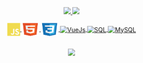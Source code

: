 <div align="center">
  <a href="https://github.com/dudubarbaro">
  <img height="180em" src="https://github-readme-stats.vercel.app/api?username=dudubarbaro&show_icons=true&theme=dracula&include_all_commits=true&count_private=true"/>
  <img height="180em" src="https://github-readme-stats.vercel.app/api/top-langs/?username=dudubarbaro&layout=compact&langs_count=7&theme=dracula"/>
</div>

<div style="display: inline_block" align="center"><br>
  <img align="center" alt="Rafa-Js" height="30" width="30" src="https://raw.githubusercontent.com/devicons/devicon/master/icons/javascript/javascript-plain.svg">
          
  <img align="center" alt="bru-HTML" height="30" width="40" src="https://raw.githubusercontent.com/devicons/devicon/master/icons/html5/html5-original.svg">
  <img align="center" alt="bru-CSS" height="30" width="40" src="https://raw.githubusercontent.com/devicons/devicon/master/icons/css3/css3-original.svg">
  <img align="center" alt="VueJs" height="30" width="40" src="https://icongr.am/devicon/vuejs-original.svg?size=128&color=currentColor" />
  <img align="center" alt="SQL" height="30" width="40" src="https://i0.wp.com/learn.onemonth.com/wp-content/uploads/2019/07/image2-1.png?w=600&ssl=1" />
  <img align="center" alt="MySQL" height="30" width="40" src="https://www.homehost.com.br/blog/wp-content/uploads/2020/09/mysql.png" />
  
</div>

##

<div align="center"> 
  
 <a href="https://instagram.com/dudubarbaro/" target="_blank"><img src="https://img.shields.io/badge/-Instagram-%23E4405F?style=for-the-badge&logo=instagram&logoColor=white" target="_blank"></a>
 
 
</div>
